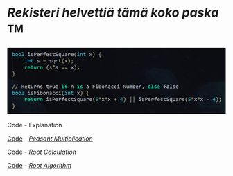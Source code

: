 # _Rekisteri helvettiä tämä koko paska_ <sup>TM<sup>

_![alt_text](https://raw.githubusercontent.com/Jan-Aarela/Fibonacci-y86/refs/heads/main/pics/Fibonacci%20code%20in%20C.png)_

Code - Explanation

[Code](https://raw.githubusercontent.com/Jan-Aarela/Fibonacci-y86/refs/heads/main/Extras/Multiplication) - _[Peasant Multiplication](https://raw.githubusercontent.com/Jan-Aarela/Fibonacci-y86/refs/heads/main/pics/multiplication.jpg)_

[Code](https://raw.githubusercontent.com/Jan-Aarela/Fibonacci-y86/refs/heads/main/Extras/Root) - _[Root Calculation](https://raw.githubusercontent.com/Jan-Aarela/Fibonacci-y86/refs/heads/main/pics/squarred.jpg)_

[Code](https://raw.githubusercontent.com/Jan-Aarela/Fibonacci-y86/refs/heads/main/Extras/Root) - _[Root Algorithm](https://raw.githubusercontent.com/Jan-Aarela/Fibonacci-y86/refs/heads/main/pics/Root%20algorithm.jpg)_


